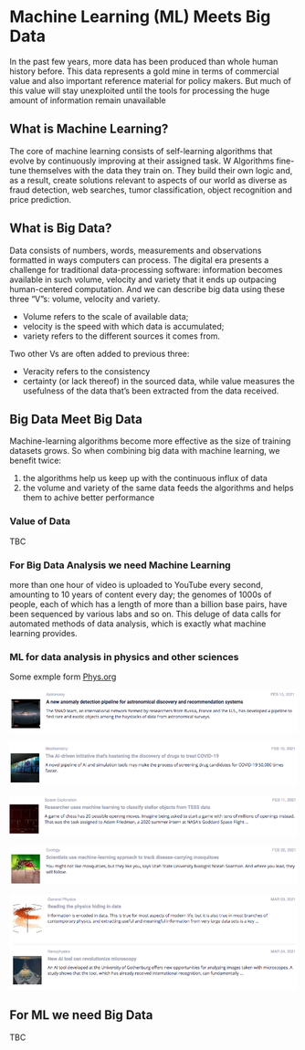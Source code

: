 # Machine Learning (ML) Meets Big Data

In the past few years, more data has been produced than whole human history before. This data represents a gold mine in terms of commercial value and also important reference material for policy makers. But much of this value will stay unexploited until the tools for processing the huge amount of information remain unavailable

## What is Machine Learning?

The core of machine learning consists of self-learning algorithms that evolve by continuously improving at their assigned task. W
Algorithms fine-tune themselves with the data they train on. They build their own logic and, as a result, create solutions relevant to aspects of our world as diverse as fraud detection, web searches, tumor classification, object recognition and price prediction.

## What is Big Data?

Data consists of numbers, words, measurements and observations formatted in ways computers can process. 
The digital era presents a challenge for traditional data-processing software: information becomes available in such volume, velocity and variety that it ends up outpacing human-centered computation. And we can describe big data using these three “V”s: volume, velocity and variety. 

- Volume refers to the scale of available data;
- velocity is the speed with which data is accumulated;
- variety refers to the different sources it comes from.

Two other Vs are often added to previous three:

- Veracity refers to the consistency 
- certainty (or lack thereof) in the sourced data, while value measures the usefulness of the data that’s been extracted from the data received. 

## Big Data Meet Big Data

Machine-learning algorithms become more effective as the size of training datasets grows. So when combining big data with machine learning, we benefit twice:

1. the algorithms help us keep up with the continuous influx of data
2. the volume and variety of the same data feeds the algorithms and helps them to achive better performance

### Value of Data

TBC

### For Big Data Analysis we need Machine Learning

more than one hour of video is uploaded to YouTube every second, amounting to 10 years of content every day; the genomes of 1000s of people, each of which has a length of more than a billion base pairs, have been sequenced by various labs and so on. This deluge of data calls for automated methods of data analysis, which is exactly what machine learning provides.

### ML for data analysis in physics and other sciences

Some exmple form [Phys.org](https://phys.org/)

![Post from Phys.org](/images/phy0.png)

![Post from Phys.org](/images/phy01.png)

![Post from Phys.org](/images/phy02.png)

![Post from Phys.org](/images/phy03.png)

![Post from Phys.org](/images/phy04.png)

## For ML we need Big Data

TBC
